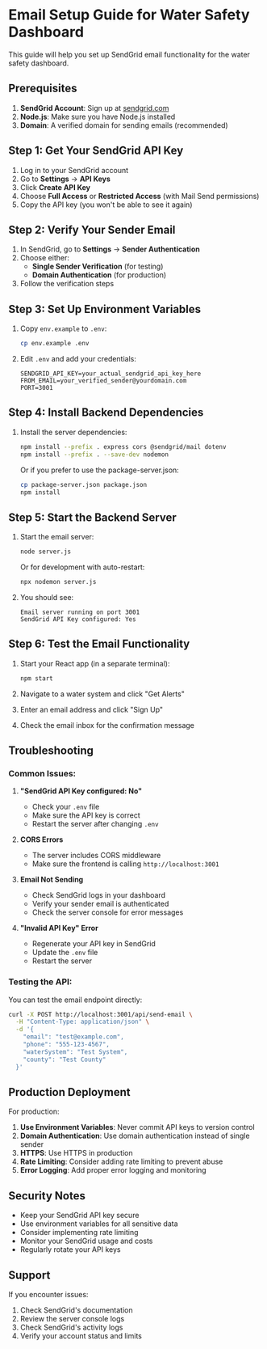# Email Setup Guide for Water Safety Dashboard

This guide will help you set up SendGrid email functionality for the water safety dashboard.

## Prerequisites

1. **SendGrid Account**: Sign up at [sendgrid.com](https://sendgrid.com)
2. **Node.js**: Make sure you have Node.js installed
3. **Domain**: A verified domain for sending emails (recommended)

## Step 1: Get Your SendGrid API Key

1. Log in to your SendGrid account
2. Go to **Settings** → **API Keys**
3. Click **Create API Key**
4. Choose **Full Access** or **Restricted Access** (with Mail Send permissions)
5. Copy the API key (you won't be able to see it again)

## Step 2: Verify Your Sender Email

1. In SendGrid, go to **Settings** → **Sender Authentication**
2. Choose either:
   - **Single Sender Verification** (for testing)
   - **Domain Authentication** (for production)
3. Follow the verification steps

## Step 3: Set Up Environment Variables

1. Copy `env.example` to `.env`:
   ```bash
   cp env.example .env
   ```

2. Edit `.env` and add your credentials:
   ```env
   SENDGRID_API_KEY=your_actual_sendgrid_api_key_here
   FROM_EMAIL=your_verified_sender@yourdomain.com
   PORT=3001
   ```

## Step 4: Install Backend Dependencies

1. Install the server dependencies:
   ```bash
   npm install --prefix . express cors @sendgrid/mail dotenv
   npm install --prefix . --save-dev nodemon
   ```

   Or if you prefer to use the package-server.json:
   ```bash
   cp package-server.json package.json
   npm install
   ```

## Step 5: Start the Backend Server

1. Start the email server:
   ```bash
   node server.js
   ```

   Or for development with auto-restart:
   ```bash
   npx nodemon server.js
   ```

2. You should see:
   ```
   Email server running on port 3001
   SendGrid API Key configured: Yes
   ```

## Step 6: Test the Email Functionality

1. Start your React app (in a separate terminal):
   ```bash
   npm start
   ```

2. Navigate to a water system and click "Get Alerts"
3. Enter an email address and click "Sign Up"
4. Check the email inbox for the confirmation message

## Troubleshooting

### Common Issues:

1. **"SendGrid API Key configured: No"**
   - Check your `.env` file
   - Make sure the API key is correct
   - Restart the server after changing `.env`

2. **CORS Errors**
   - The server includes CORS middleware
   - Make sure the frontend is calling `http://localhost:3001`

3. **Email Not Sending**
   - Check SendGrid logs in your dashboard
   - Verify your sender email is authenticated
   - Check the server console for error messages

4. **"Invalid API Key" Error**
   - Regenerate your API key in SendGrid
   - Update the `.env` file
   - Restart the server

### Testing the API:

You can test the email endpoint directly:
```bash
curl -X POST http://localhost:3001/api/send-email \
  -H "Content-Type: application/json" \
  -d '{
    "email": "test@example.com",
    "phone": "555-123-4567",
    "waterSystem": "Test System",
    "county": "Test County"
  }'
```

## Production Deployment

For production:

1. **Use Environment Variables**: Never commit API keys to version control
2. **Domain Authentication**: Use domain authentication instead of single sender
3. **HTTPS**: Use HTTPS in production
4. **Rate Limiting**: Consider adding rate limiting to prevent abuse
5. **Error Logging**: Add proper error logging and monitoring

## Security Notes

- Keep your SendGrid API key secure
- Use environment variables for all sensitive data
- Consider implementing rate limiting
- Monitor your SendGrid usage and costs
- Regularly rotate your API keys

## Support

If you encounter issues:
1. Check SendGrid's documentation
2. Review the server console logs
3. Check SendGrid's activity logs
4. Verify your account status and limits 